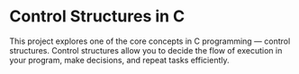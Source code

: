 # Control Structures in C

This project explores one of the core concepts in C programming — control structures.
Control structures allow you to decide the flow of execution in your program, make decisions, and repeat tasks efficiently.
